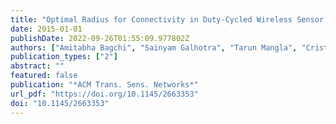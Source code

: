 ```yaml
---
title: "Optimal Radius for Connectivity in Duty-Cycled Wireless Sensor Networks"
date: 2015-01-01
publishDate: 2022-09-26T01:55:09.977802Z
authors: ["Amitabha Bagchi", "Sainyam Galhotra", "Tarun Mangla", "Cristina M. Pinotti"]
publication_types: ["2"]
abstract: ""
featured: false
publication: "*ACM Trans. Sens. Networks*"
url_pdf: "https://doi.org/10.1145/2663353"
doi: "10.1145/2663353"
---
```


